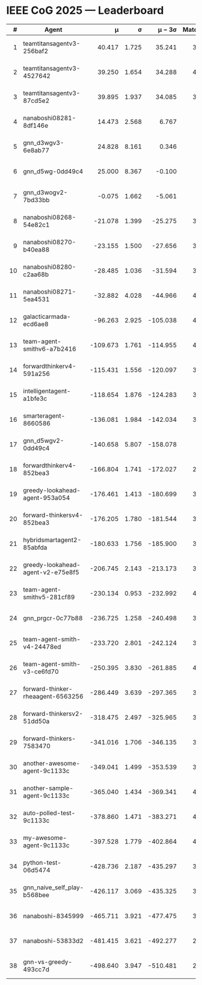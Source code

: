 # IEEE CoG 2025 — Leaderboard

| # | Agent | μ | σ | μ − 3σ | Matches | Updated |
|---:|---|---:|---:|---:|---:|---|
| 1 | teamtitansagentv3-256baf2 | 40.417 | 1.725 | 35.241 | 3860 | 2025-08-29 14:52 |
| 2 | teamtitansagentv3-4527642 | 39.250 | 1.654 | 34.288 | 4000 | 2025-08-29 14:52 |
| 3 | teamtitansagentv3-87cd5e2 | 39.895 | 1.937 | 34.085 | 3680 | 2025-08-29 14:52 |
| 4 | nanaboshi08281-8df146e | 14.473 | 2.568 | 6.767 | 146 | 2025-08-29 14:52 |
| 5 | gnn_d3wgv3-6e8ab77 | 24.828 | 8.161 | 0.346 | 118 | 2025-08-29 14:52 |
| 6 | gnn_d5wg-0dd49c4 | 25.000 | 8.367 | -0.100 | 80 | 2025-08-29 14:52 |
| 7 | gnn_d3wogv2-7bd33bb | -0.075 | 1.662 | -5.061 | 164 | 2025-08-29 14:52 |
| 8 | nanaboshi08268-54e82c1 | -21.078 | 1.399 | -25.275 | 3820 | 2025-08-29 14:52 |
| 9 | nanaboshi08270-b40ea88 | -23.155 | 1.500 | -27.656 | 3980 | 2025-08-29 14:52 |
| 10 | nanaboshi08280-c2aa68b | -28.485 | 1.036 | -31.594 | 3360 | 2025-08-29 14:52 |
| 11 | nanaboshi08271-5ea4531 | -32.882 | 4.028 | -44.966 | 4260 | 2025-08-29 14:52 |
| 12 | galacticarmada-ecd6ae8 | -96.263 | 2.925 | -105.038 | 4000 | 2025-08-29 14:52 |
| 13 | team-agent-smithv6-a7b2416 | -109.673 | 1.761 | -114.955 | 4060 | 2025-08-29 14:52 |
| 14 | forwardthinkerv4-591a256 | -115.431 | 1.556 | -120.097 | 3298 | 2025-08-29 14:52 |
| 15 | intelligentagent-a1bfe3c | -118.654 | 1.876 | -124.283 | 3569 | 2025-08-29 14:52 |
| 16 | smarteragent-8660586 | -136.081 | 1.984 | -142.034 | 3144 | 2025-08-29 14:52 |
| 17 | gnn_d5wgv2-0dd49c4 | -140.658 | 5.807 | -158.078 | 120 | 2025-08-29 14:52 |
| 18 | forwardthinkerv4-852bea3 | -166.804 | 1.741 | -172.027 | 2879 | 2025-08-29 14:52 |
| 19 | greedy-lookahead-agent-953a054 | -176.461 | 1.413 | -180.699 | 3574 | 2025-08-29 14:52 |
| 20 | forward-thinkersv4-852bea3 | -176.205 | 1.780 | -181.544 | 3037 | 2025-08-29 14:52 |
| 21 | hybridsmartagent2-85abfda | -180.633 | 1.756 | -185.900 | 3445 | 2025-08-29 14:52 |
| 22 | greedy-lookahead-agent-v2-e75e8f5 | -206.745 | 2.143 | -213.173 | 3706 | 2025-08-29 14:52 |
| 23 | team-agent-smithv5-281cf89 | -230.134 | 0.953 | -232.992 | 4020 | 2025-08-29 14:52 |
| 24 | gnn_prgcr-0c77b88 | -236.725 | 1.258 | -240.498 | 3670 | 2025-08-29 14:52 |
| 25 | team-agent-smith-v4-24478ed | -233.720 | 2.801 | -242.124 | 3558 | 2025-08-29 14:52 |
| 26 | team-agent-smith-v3-ce6fd70 | -250.395 | 3.830 | -261.885 | 4358 | 2025-08-29 14:52 |
| 27 | forward-thinker-rheaagent-6563256 | -286.449 | 3.639 | -297.365 | 3342 | 2025-08-29 14:52 |
| 28 | forward-thinkersv2-51dd50a | -318.475 | 2.497 | -325.965 | 3702 | 2025-08-29 14:52 |
| 29 | forward-thinkers-7583470 | -341.016 | 1.706 | -346.135 | 3840 | 2025-08-29 14:52 |
| 30 | another-awesome-agent-9c1133c | -349.041 | 1.499 | -353.539 | 3500 | 2025-08-29 14:52 |
| 31 | another-sample-agent-9c1133c | -365.040 | 1.434 | -369.341 | 4100 | 2025-08-29 14:52 |
| 32 | auto-polled-test-9c1133c | -378.860 | 1.471 | -383.271 | 4160 | 2025-08-29 14:52 |
| 33 | my-awesome-agent-9c1133c | -397.528 | 1.779 | -402.864 | 4100 | 2025-08-29 14:52 |
| 34 | python-test-06d5474 | -428.736 | 2.187 | -435.297 | 3350 | 2025-08-29 14:52 |
| 35 | gnn_naive_self_play-b568bee | -426.117 | 3.069 | -435.325 | 3340 | 2025-08-29 14:52 |
| 36 | nanaboshi-8345999 | -465.711 | 3.921 | -477.475 | 3160 | 2025-08-29 14:52 |
| 37 | nanaboshi-53833d2 | -481.415 | 3.621 | -492.277 | 2900 | 2025-08-29 14:52 |
| 38 | gnn-vs-greedy-493cc7d | -498.640 | 3.947 | -510.481 | 2980 | 2025-08-29 14:52 |
